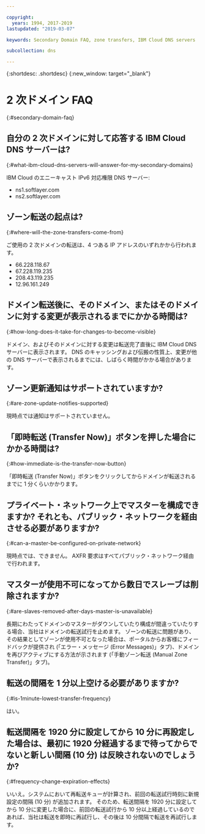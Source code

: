```yaml
---

copyright:
  years: 1994, 2017-2019
lastupdated: "2019-03-07"

keywords: Secondary Domain FAQ, zone transfers, IBM Cloud DNS servers

subcollection: dns

---
```


{:shortdesc: .shortdesc}
{:new_window: target="_blank"}

# 2 次ドメイン FAQ
{:#secondary-domain-faq}

## 自分の 2 次ドメインに対して応答する IBM Cloud DNS サーバーは?
{:#what-ibm-cloud-dns-servers-will-answer-for-my-secondary-domains}

IBM Cloud のエニーキャスト IPv6 対応権限 DNS サーバー:

 * ns1.softlayer.com
 * ns2.softlayer.com

## ゾーン転送の起点は?
{:#where-will-the-zone-transfers-come-from}

ご使用の 2 次ドメインの転送は、4 つある IP アドレスのいずれかから行われます。

  * 66.228.118.67
  * 67.228.119.235
  * 208.43.119.235
  * 12.96.161.249

## ドメイン転送後に、そのドメイン、またはそのドメインに対する変更が表示されるまでにかかる時間は?
{:#how-long-does-it-take-for-changes-to-become-visible}

ドメイン、およびそのドメインに対する変更は転送完了直後に IBM Cloud DNS サーバーに表示されます。 DNS のキャッシングおよび伝搬の性質上、変更が他の DNS サーバーで表示されるまでには、しばらく時間がかかる場合があります。  

## ゾーン更新通知はサポートされていますか?
{:#are-zone-update-notifies-supported}

現時点では通知はサポートされていません。

## 「即時転送 (Transfer Now)」ボタンを押した場合にかかる時間は?
{:#how-immediate-is-the-transfer-now-button}

「即時転送 (Transfer Now)」ボタンをクリックしてからドメインが転送されるまでに 1 分くらいかかります。

## プライベート・ネットワーク上でマスターを構成できますか? それとも、パブリック・ネットワークを経由させる必要がありますか?
{:#can-a-master-be-configured-on-private-network}

現時点では、できません。 AXFR 要求はすべてパブリック・ネットワーク経由で行われます。

## マスターが使用不可になってから数日でスレーブは削除されますか?
{:#are-slaves-removed-after-days-master-is-unavailable}

長期にわたってドメインのマスターがダウンしていたり構成が間違っていたりする場合、当社はドメインの転送試行を止めます。  ゾーンの転送に問題があり、その結果としてゾーンが使用不可となった場合は、ポータルからお客様にフィードバックが提供され (「エラー・メッセージ (Error Messages)」タブ)、ドメインを再びアクティブにする方法が示されます (「手動ゾーン転送 (Manual Zone Transfer)」タブ)。

## 転送の間隔を 1 分以上空ける必要がありますか?
{:#is-1minute-lowest-transfer-frequency}

はい。

## 転送間隔を 1920 分に設定してから 10 分に再設定した場合は、最初に 1920 分経過するまで待ってからでないと新しい間隔 (10 分) は反映されないのでしょうか?
{:#frequency-change-expiration-effects}

いいえ。システムにおいて再転送キューが計算され、前回の転送試行時刻に新規設定の間隔 (10 分) が追加されます。  そのため、転送間隔を 1920 分に設定してから 10 分に変更した場合に、前回の転送試行から 10 分以上経過しているのであれば、当社は転送を即時に再試行し、その後は 10 分間隔で転送を再試行します。
